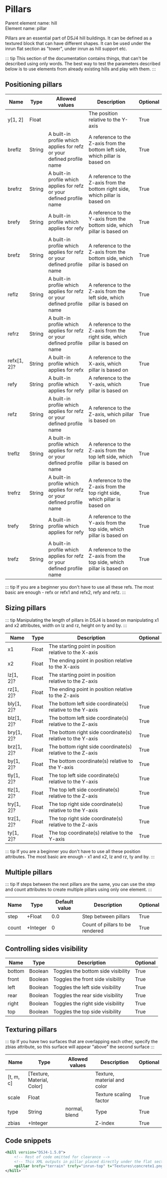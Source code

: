 # Pillars

Parent element name: hill\
Element name: pillar

Pillars are an essential part of DSJ4 hill buildings. It can be defined as a textured block that can have different shapes. It can be used under the inrun flat section as "tower", under inrun as hill support etc.

::: tip
This section of the documentation contains things, that can't be described using only words. The best way to test the parameters described below is to use elements from already existing hills and play with them.
:::

## Positioning pillars

| Name        | Type   | Allowed values                                                         | Description                                                                    | Optional |
| ----------- | ------ | ---------------------------------------------------------------------- | ------------------------------------------------------------------------------ | -------- |
| y[1, 2]     | Float  |                                                                        | The position relative to the Y-axis                                            | True     |
| breflz      | String | A built-in profile which applies for refz or your defined profile name | A reference to the Z-axis from the bottom left side, which pillar is based on  | True     |
| brefrz      | String | A built-in profile which applies for refz or your defined profile name | A reference to the Z-axis from the bottom right side, which pillar is based on | True     |
| brefy       | String | A built-in profile which applies for refy                              | A reference to the Y-axis from the bottom side, which pillar is based on       | True     |
| brefz       | String | A built-in profile which applies for refz or your defined profile name | A reference to the Z-axis from the bottom side, which pillar is based on       | True     |
| reflz       | String | A built-in profile which applies for refz or your defined profile name | A reference to the Z-axis from the left side, which pillar is based on         | True     |
| refrz       | String | A built-in profile which applies for refz or your defined profile name | A reference to the Z-axis from the right side, which pillar is based on        | True     |
| refx[1, 2]? | String | A built-in profile which applies for refx                              | A reference to the X-axis, which pillar is based on                            | True     |
| refy        | String | A built-in profile which applies for refy                              | A reference to the Y-axis, which pillar is based on                            | True     |
| refz        | String | A built-in profile which applies for refz or your defined profile name | A reference to the Z-axis, which pillar is based on                            | True     |
| treflz      | String | A built-in profile which applies for refz or your defined profile name | A reference to the Z-axis from the top left side, which pillar is based on     | True     |
| trefrz      | String | A built-in profile which applies for refz or your defined profile name | A reference to the Z-axis from the top right side, which pillar is based on    | True     |
| trefy       | String | A built-in profile which applies for refy                              | A reference to the Y-axis from the top side, which pillar is based on          | True     |
| trefz       | String | A built-in profile which applies for refz or your defined profile name | A reference to the Z-axis from the top side, which pillar is based on          | True     |

::: tip
If you are a beginner you don't have to use all these refs. The most basic are enough - refx or refx1 and refx2, refy and refz.
:::

## Sizing pillars

::: tip
Manipulating the length of pillars in DSJ4 is based on manipulating x1 and x2 attributes, width on lz and rz, height on ty and by.
:::

| Name       | Type  | Description                                                | Optional |
| ---------- | ----- | ---------------------------------------------------------- | -------- |
| x1         | Float | The starting point in position relative to the X-axis      |          |
| x2         | Float | The ending point in position relative to the X-axis        |          |
| lz[1, 2]?  | Float | The starting point in position relative to the Z-axis      |          |
| rz[1, 2]?  | Float | The ending point in position relative to the Z-axis        |          |
| bly[1, 2]? | Float | The bottom left side coordinate(s) relative to the Y-axis  | True     |
| blz[1, 2]? | Float | The bottom left side coordinate(s) relative to the Z-axis  | True     |
| bry[1, 2]? | Float | The bottom right side coordinate(s) relative to the Y-axis | True     |
| brz[1, 2]? | Float | The bottom right side coordinate(s) relative to the Z-axis | True     |
| by[1, 2]?  | Float | The bottom coordinate(s) relative to the Y-axis            | True     |
| tly[1, 2]? | Float | The top left side coordinate(s) relative to the Y-axis     | True     |
| tlz[1, 2]? | Float | The top left side coordinate(s) relative to the Z-axis     | True     |
| try[1, 2]? | Float | The top right side coordinate(s) relative to the Y-axis    | True     |
| trz[1, 2]? | Float | The top right side coordinate(s) relative to the Z-axis    | True     |
| ty[1, 2]?  | Float | The top coordinate(s) relative to the Y-axis               | True     |

::: tip
If you are a beginner you don't have to use all these position attributes. The most basic are enough - x1 and x2, lz and rz, ty and by.
:::

## Multiple pillars

::: tip
If steps between the next pillars are the same, you can use the step and count attributes to create multiple pillars using only one element.
:::

| Name  | Type     | Default value | Description                     | Optional |
| ----- | -------- | ------------- | ------------------------------- | -------- |
| step  | +Float   | 0.0           | Step between pillars            | True     |
| count | +Integer | 0             | Count of pillars to be rendered | True     | 4 |

## Controlling sides visibility

| Name   | Type    | Description                        | Optional |
| ------ | ------- | ---------------------------------- | -------- |
| bottom | Boolean | Toggles the bottom side visibility | True     |
| front  | Boolean | Toggles the front side visibility  | True     |
| left   | Boolean | Toggles the left side visibility   | True     |
| rear   | Boolean | Toggles the rear side visibility   | True     |
| right  | Boolean | Toggles the right side visibility  | True     |
| top    | Boolean | Toggles the top side visibility    | True     |

## Texturing pillars

::: tip
If you have two surfaces that are overlapping each other, specify the zbias attribute, so this surface will appear "above" the second surface
:::

| Name      | Type                       | Allowed values | Description                 | Optional |
| --------- | -------------------------- | -------------- | --------------------------- | -------- |
| [t, m, c] | [Texture, Material, Color] |                | Texture, material and color |          |
| scale     | Float                      |                | Texture scaling factor      | True     |
| type      | String                     | normal, blend  | Type                        | True     |
| zbias     | +Integer                   |                | Z-index                     | True     |

## Code snippets

``` xml
<hill version="DSJ4-1.5.0">
    <!-- Rest of code omitted for clearance -->
    <!-- This XML outputs in pillar placed directly under the flat section of the inrun. -->
    <pillar brefy="terrain" trefy="inrun-top" t="Textures\concrete1.png" m="Materials\material1.xml" c="0xf2e5c7" reflz="inrun-left" refrz="inrun-right" x1="0" x2="3" />
</hill>```
